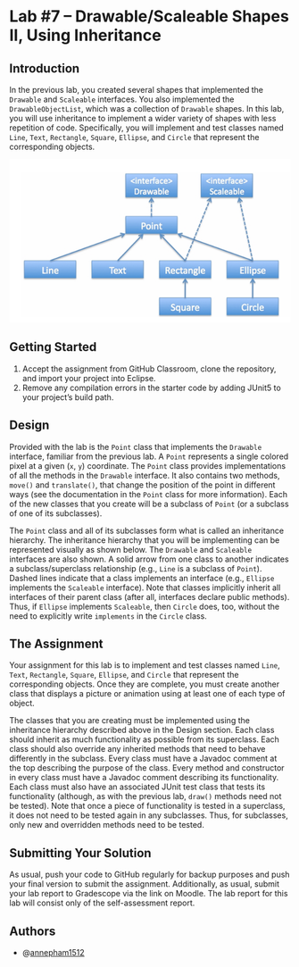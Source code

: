 # Lab #7 – Drawable/Scaleable Shapes II, Using Inheritance



## Introduction
In the previous lab, you created several shapes that implemented the `Drawable` and `Scaleable` interfaces. You also implemented the `DrawableObjectList`, which was a collection of `Drawable` shapes. In this lab, you will use inheritance to implement a wider variety of shapes with less repetition of code. Specifically, you will implement and test classes named `Line`, `Text`, `Rectangle`, `Square`, `Ellipse`, and `Circle` that represent the corresponding objects.

![Pong Game Screenshot](img/image.png)

## Getting Started
1. Accept the assignment from GitHub Classroom, clone the repository, and import your project into Eclipse.
2. Remove any compilation errors in the starter code by adding JUnit5 to your project’s build path.

## Design

Provided with the lab is the `Point` class that implements the `Drawable` interface, familiar from the previous lab. A `Point` represents a single colored pixel at a given (`x`, `y`) coordinate. The `Point` class provides implementations of all the methods in the `Drawable` interface. It also contains two methods, `move()` and `translate()`, that change the position of the point in different ways (see the documentation in the `Point` class for more information). Each of the new classes that you create will be a subclass of `Point` (or a subclass of one of its subclasses).

The `Point` class and all of its subclasses form what is called an inheritance hierarchy. The inheritance hierarchy that you will be implementing can be represented visually as shown below. The `Drawable` and `Scaleable` interfaces are also shown. A solid arrow from one class to another indicates a subclass/superclass relationship (e.g., `Line` is a subclass of `Point`). Dashed lines indicate that a class implements an interface (e.g., `Ellipse` implements the `Scaleable` interface). Note that classes implicitly inherit all interfaces of their parent class (after all, interfaces declare public methods). Thus, if `Ellipse` implements `Scaleable`, then `Circle` does, too, without the need to explicitly write `implements` in the `Circle` class.

## The Assignment
Your assignment for this lab is to implement and test classes named `Line`, `Text`, `Rectangle`, `Square`, `Ellipse`, and `Circle` that represent the corresponding objects. Once they are complete, you must create another class that displays a picture or animation using at least one of each type of object.

The classes that you are creating must be implemented using the inheritance hierarchy described above in the Design section. Each class should inherit as much functionality as possible from its superclass. Each class should also override any inherited methods that need to behave differently in the subclass. Every class must have a Javadoc comment at the top describing the purpose of the class. Every method and constructor in every class must have a Javadoc comment describing its functionality. Each class must also have an associated JUnit test class that tests its functionality (although, as with the previous lab, `draw()` methods need not be tested). Note that once a piece of functionality is tested in a superclass, it does not need to be tested again in any subclasses. Thus, for subclasses, only new and overridden methods need to be tested.

## Submitting Your Solution
As usual, push your code to GitHub regularly for backup purposes and push your final version to submit the assignment. Additionally, as usual, submit your lab report to Gradescope via the link on Moodle. The lab report for this lab will consist only of the self-assessment report.

## Authors

- @[annepham1512](https://github.com/annepham1512)
